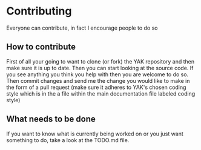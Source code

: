 # Contributing
Everyone can contribute, in fact I encourage people to do so 

## How to contribute
First of all your going to want to clone (or fork) the YAK repository and then make sure it is up to date. Then you can start looking at the source code. If you see anything you think you help with then you are welcome to do so. Then commit changes and send me the change you would like to make in the form of a pull request (make sure it adheres to YAK's chosen coding style which is in the a file within the main documentation file labeled coding style)

## What needs to be done
If you want to know what is currently being worked on or you just want something to do, take a look at the TODO.md file.
 

